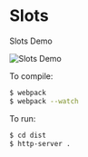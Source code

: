 # Slots
Slots Demo

![Slots Demo](https://media.giphy.com/media/VKwA97k97DMclNCEUQ/giphy.gif)

To compile:

```bash
$ webpack
$ webpack --watch
```

To run:

```bash
$ cd dist
$ http-server .
```
